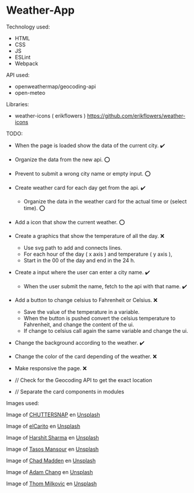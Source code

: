 # Weather-App

Technology used:
- HTML
- CSS
- JS
- ESLint
- Webpack

API used: 
- openweathermap/geocoding-api
- open-meteo

Libraries:
- weather-icons ( erikflowers ) https://github.com/erikflowers/weather-icons

<!-- ❌ ✔️ ⭕ ❓ -->
TODO:
- When the page is loaded show the data of the current city. ✔️

- Organize the data from the new api. ⭕
- Prevent to submit a wrong city name or empty input. ⭕
- Create weather card for each day get from the api. ✔️
  - Organize the data in the weather card for the actual time or (select time). ⭕
- Add a icon that show the current weather. ⭕

- Create a graphics that show the temperature of all the day. ❌
  - Use svg path to add and connects lines.
  - For each hour of the day ( x axis ) and temperature ( y axis ), 
  - Start in the 00 of the day and end in the 24 h.

- Create a input where the user can enter a city name. ✔️
  - When the user submit the name, fetch to the api with that name. ✔️

- Add a button to change celsius to Fahrenheit or Celsius. ❌
  - Save the value of the temperature in a variable.
  - When the button is pushed convert the celsius temperature to Fahrenheit,
  and change the content of the ui.
  - If change to celsius call again the same variable and change the ui.

- Change the background according to the weather. ✔️

- Change the color of the card depending of the weather. ❌

- Make responsive the page. ❌

- // Check for the Geocoding API to get the exact location
- // Separate the card components in modules

<!-- ❌ ✔️ ⭕ ❓ -->

Images used:

 Image of <a href="https://unsplash.com/@chuttersnap?utm_source=unsplash&utm_medium=referral&utm_content=creditCopyText">CHUTTERSNAP</a> en <a href="https://unsplash.com/es/fotos/TSgwbumanuE?utm_source=unsplash&utm_medium=referral&utm_content=creditCopyText">Unsplash</a>
  
  Image of  <a href="https://unsplash.com/@elcarito?utm_source=unsplash&utm_medium=referral&utm_content=creditCopyText">elCarito</a> en <a href="https://unsplash.com/es/fotos/MHNjEBeLTgw?utm_source=unsplash&utm_medium=referral&utm_content=creditCopyText">Unsplash</a>
  
  Image of  <a href="https://unsplash.com/@harshitsharma?utm_source=unsplash&utm_medium=referral&utm_content=creditCopyText">Harshit Sharma</a> en <a href="https://unsplash.com/es/fotos/weRtrhhTz4s?utm_source=unsplash&utm_medium=referral&utm_content=creditCopyText">Unsplash</a>
  
  Image of  <a href="https://unsplash.com/es/@mantasos?utm_source=unsplash&utm_medium=referral&utm_content=creditCopyText">Tasos Mansour</a> en <a href="https://unsplash.com/es/fotos/_hGPdpyMV-8?utm_source=unsplash&utm_medium=referral&utm_content=creditCopyText">Unsplash</a>
  
  Image of  <a href="https://unsplash.com/pt-br/@chadmadden?utm_source=unsplash&utm_medium=referral&utm_content=creditCopyText">Chad Madden</a> en <a href="https://unsplash.com/es/fotos/MujZ8l3GWC4?utm_source=unsplash&utm_medium=referral&utm_content=creditCopyText">Unsplash</a>
  
  Image of  <a href="https://unsplash.com/@sametomorrow?utm_source=unsplash&utm_medium=referral&utm_content=creditCopyText">Adam Chang</a> en <a href="https://unsplash.com/es/fotos/IWenq-4JHqo?utm_source=unsplash&utm_medium=referral&utm_content=creditCopyText">Unsplash</a>
  
  Image of  <a href="https://unsplash.com/@thommilkovic?utm_source=unsplash&utm_medium=referral&utm_content=creditCopyText">Thom Milkovic</a> en <a href="https://unsplash.com/es/fotos/UsYOap7yIMg?utm_source=unsplash&utm_medium=referral&utm_content=creditCopyText">Unsplash</a>